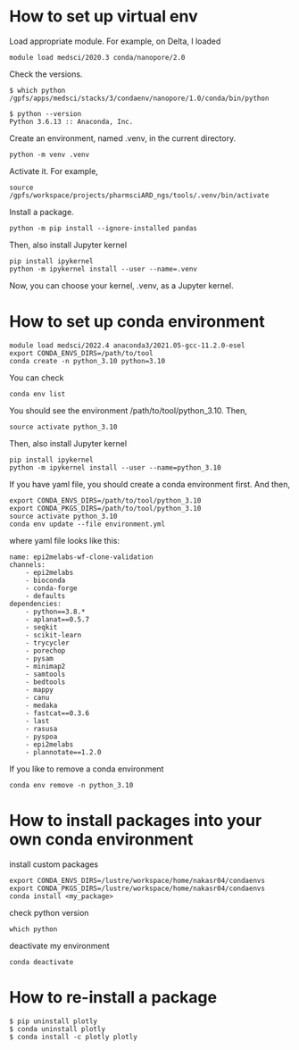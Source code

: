 # How to set up virtual env
Load appropriate module. For example, on Delta, I loaded
```
module load medsci/2020.3 conda/nanopore/2.0
```
Check the versions.
```
$ which python
/gpfs/apps/medsci/stacks/3/condaenv/nanopore/1.0/conda/bin/python

$ python --version
Python 3.6.13 :: Anaconda, Inc.
```
Create an environment, named .venv, in the current directory.
```
python -m venv .venv
```

Activate it. For example,
```
source /gpfs/workspace/projects/pharmsciARD_ngs/tools/.venv/bin/activate
```

Install a package.
```
python -m pip install --ignore-installed pandas
```

Then, also install Jupyter kernel
```
pip install ipykernel
python -m ipykernel install --user --name=.venv
```
Now, you can choose your kernel, .venv, as a Jupyter kernel.


# How to set up conda environment

```
module load medsci/2022.4 anaconda3/2021.05-gcc-11.2.0-esel
export CONDA_ENVS_DIRS=/path/to/tool
conda create -n python_3.10 python=3.10
```
You can check
```
conda env list
```
You should see the environment /path/to/tool/python_3.10. Then,
```
source activate python_3.10
```

Then, also install Jupyter kernel
```
pip install ipykernel
python -m ipykernel install --user --name=python_3.10
```

If you have yaml file, you should create a conda environment first. And then,
```
export CONDA_ENVS_DIRS=/path/to/tool/python_3.10
export CONDA_PKGS_DIRS=/path/to/tool/python_3.10
source activate python_3.10
conda env update --file environment.yml
```

where yaml file looks like this:
```
name: epi2melabs-wf-clone-validation
channels:
    - epi2melabs
    - bioconda
    - conda-forge
    - defaults
dependencies:
    - python==3.8.*
    - aplanat==0.5.7
    - seqkit
    - scikit-learn
    - trycycler
    - porechop
    - pysam
    - minimap2
    - samtools
    - bedtools
    - mappy
    - canu
    - medaka
    - fastcat==0.3.6
    - last
    - rasusa
    - pyspoa
    - epi2melabs
    - plannotate==1.2.0
```

If you like to remove a conda environment
```
conda env remove -n python_3.10
```


# How to install packages into your own conda environment

install custom packages
```
export CONDA_ENVS_DIRS=/lustre/workspace/home/nakasr04/condaenvs
export CONDA_PKGS_DIRS=/lustre/workspace/home/nakasr04/condaenvs
conda install <my_package>
```
check python version
```
which python
```
deactivate my environment
```
conda deactivate
```


# How to re-install a package
```
$ pip uninstall plotly
$ conda uninstall plotly
$ conda install -c plotly plotly
```
